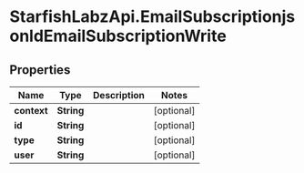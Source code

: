 # StarfishLabzApi.EmailSubscriptionjsonldEmailSubscriptionWrite

## Properties
Name | Type | Description | Notes
------------ | ------------- | ------------- | -------------
**context** | **String** |  | [optional] 
**id** | **String** |  | [optional] 
**type** | **String** |  | [optional] 
**user** | **String** |  | [optional] 
